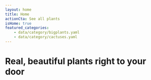 ```yaml
---
layout: home
title: Home
actionCta: See all plants
isHome: true
featured_categories:
    - data/category/bigplants.yaml
    - data/category/cactuses.yaml
---
```


# Real, beautiful plants right to your door

 